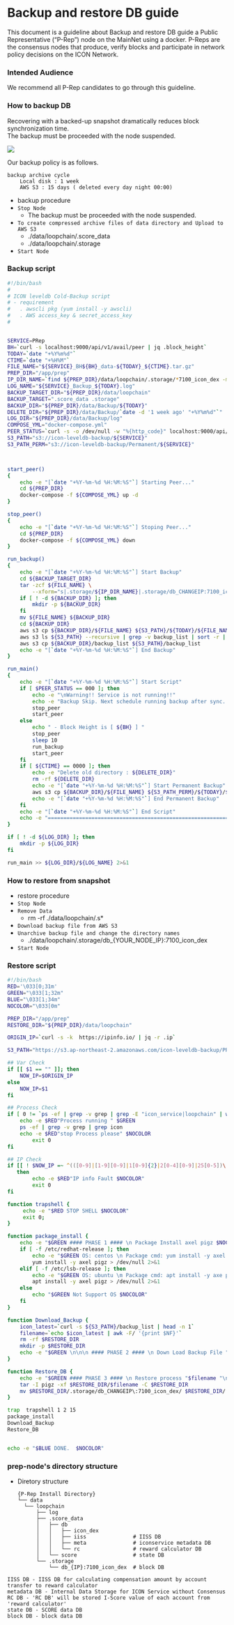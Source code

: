 # Backup and restore DB guide

This document is a guideline about Backup and restore DB guide a Public Representative (“P-Rep”) node on the MainNet using a docker. P-Reps are the consensus nodes that produce, verify blocks and participate in network policy decisions on the ICON Network.

### Intended Audience

We recommend all P-Rep candidates to go through this guideline.

### How to backup DB

Recovering with a backed-up snapshot dramatically reduces block synchronization time.\
The backup must be proceeded with the node suspended.

![](../../../.gitbook/assets/d038f74-backup\_db.jpg)

Our backup policy is as follows.

```
backup archive cycle
    Local disk : 1 week
    AWS S3 : 15 days ( deleted every day night 00:00)
```

* backup procedure
* `Stop Node`
  * The backup must be proceeded with the node suspended.
* `To create compressed archive files of data directory and Upload to AWS S3`
  * ./data/loopchain/.score\_data
  * ./data/loopchain/.storage
* `Start Node`

### Backup script

```bash
#!/bin/bash
#
# ICON leveldb Cold-Backup script
# - requirement
#   . awscli pkg (yum install -y awscli)
#   . AWS access_key & secret_access_key
#


SERVICE=PRep
BH=`curl -s localhost:9000/api/v1/avail/peer | jq .block_height`
TODAY=`date "+%Y%m%d"`
CTIME=`date "+%H%M"`
FILE_NAME="${SERVICE}_BH${BH}_data-${TODAY}_${CTIME}.tar.gz"
PREP_DIR="/app/prep"
IP_DIR_NAME=`find ${PREP_DIR}/data/loopchain/.storage/*7100_icon_dex -maxdepth 1 -type d |awk -F\/ '{print $NF}'`
LOG_NAME="${SERVICE}_Backup_${TODAY}.log"
BACKUP_TARGET_DIR="${PREP_DIR}/data/loopchain"
BACKUP_TARGET=".score_data .storage"
BACKUP_DIR="${PREP_DIR}/data/Backup/${TODAY}"
DELETE_DIR="${PREP_DIR}/data/Backup/`date -d '1 week ago' "+%Y%m%d"`"
LOG_DIR="${PREP_DIR}/data/Backup/log"
COMPOSE_YML="docker-compose.yml"
PEER_STATUS=`curl -s -o /dev/null -w "%{http_code}" localhost:9000/api/v1/avail/peer`
S3_PATH="s3://icon-leveldb-backup/${SERVICE}"
S3_PATH_PERM="s3://icon-leveldb-backup/Permanent/${SERVICE}"



start_peer()
{
    echo -e "[`date "+%Y-%m-%d %H:%M:%S"`] Starting Peer..."
    cd ${PREP_DIR}
    docker-compose -f ${COMPOSE_YML} up -d
}

stop_peer()
{
    echo -e "[`date "+%Y-%m-%d %H:%M:%S"`] Stoping Peer..."
    cd ${PREP_DIR}
    docker-compose -f ${COMPOSE_YML} down
}

run_backup()
{
    echo -e "[`date "+%Y-%m-%d %H:%M:%S"`] Start Backup"
    cd ${BACKUP_TARGET_DIR}
    tar -zcf ${FILE_NAME} \
        --xform="s|.storage/${IP_DIR_NAME}|.storage/db_CHANGEIP:7100_icon_dex|" ${BACKUP_TARGET}
    if [ ! -d ${BACKUP_DIR} ]; then
        mkdir -p ${BACKUP_DIR}
    fi
    mv ${FILE_NAME} ${BACKUP_DIR}
    cd ${BACKUP_DIR}
    aws s3 cp ${BACKUP_DIR}/${FILE_NAME} ${S3_PATH}/${TODAY}/${FILE_NAME}
    aws s3 ls ${S3_PATH} --recursive | grep -v backup_list | sort -r | awk -F\/ '{print $2"/"$3}' > ${BACKUP_DIR}/backup_list
    aws s3 cp ${BACKUP_DIR}/backup_list ${S3_PATH}/backup_list
    echo -e "[`date "+%Y-%m-%d %H:%M:%S"`] End Backup"
}

run_main()
{
    echo -e "[`date "+%Y-%m-%d %H:%M:%S"`] Start Script"
    if [ $PEER_STATUS == 000 ]; then
        echo -e "\nWarning!! Service is not running!!"
        echo -e "Backup Skip. Next schedule running backup after sync...\n"
        stop_peer
        start_peer
    else
        echo " - Block Height is [ ${BH} ] "
        stop_peer
        sleep 10
        run_backup
        start_peer
    fi
    if [ ${CTIME} == 0000 ]; then
        echo -e "Delete old directory : ${DELETE_DIR}"
        rm -rf ${DELETE_DIR}
        echo -e "[`date "+%Y-%m-%d %H:%M:%S"`] Start Permanent Backup"
        aws s3 cp ${BACKUP_DIR}/${FILE_NAME} ${S3_PATH_PERM}/${TODAY}/${FILE_NAME}
        echo -e "[`date "+%Y-%m-%d %H:%M:%S"`] End Permanent Backup"
    fi
    echo -e "[`date "+%Y-%m-%d %H:%M:%S"`] End Script"
    echo -e "====================================================================="
}

if [ ! -d ${LOG_DIR} ]; then
    mkdir -p ${LOG_DIR}
fi

run_main >> ${LOG_DIR}/${LOG_NAME} 2>&1
```

### How to restore from snapshot

* restore procedure
* `Stop Node`
* `Remove Data`
  * rm -rf ./data/loopchain/.s\*
* `Download backup file from AWS S3`
* `Unarchive backup file and change the directory names`
  * ./data/loopchain/.storage/db\_{YOUR\_NODE\_IP}:7100\_icon\_dex
* `Start Node`

### Restore script

```bash
#!/bin/bash
RED='\033[0;31m'
GREEN="\033[1;32m"
BLUE="\033[1;34m"
NOCOLOR="\033[0m"

PREP_DIR="/app/prep"
RESTORE_DIR="${PREP_DIR}/data/loopchain"

ORIGIN_IP=`curl -s -k  https://ipinfo.io/ | jq -r .ip`

S3_PATH="https://s3.ap-northeast-2.amazonaws.com/icon-leveldb-backup/PRep"

## Var Check
if [[ $1 == "" ]]; then
    NOW_IP=$ORIGIN_IP
else
    NOW_IP=$1
fi

## Process Check
if [ 0 != `ps -ef | grep -v grep | grep -E "icon_service|loopchain" | wc -l`  ]; then
    echo -e $RED"Process running " $GREEN
    ps -ef | grep -v grep | grep icon
    echo -e $RED"stop Process please" $NOCOLOR
        exit 0
fi

## IP Check
if [[ ! $NOW_IP =~ ^(([0-9]|[1-9][0-9]|1[0-9]{2}|2[0-4][0-9]|25[0-5])\.){3} ]]
   then
        echo -e $RED"IP info Fault $NOCOLOR"
        exit 0
fi

function trapshell {
     echo -e "$RED STOP SHELL $NOCOLOR"
     exit 0;
}

function package_install {
    echo -e "$GREEN #### PHASE 1 #### \n Package Install axel pigz $NOCOLOR"
    if [ -f /etc/redhat-release ]; then
        echo -e "$GREEN OS: centos \n Package cmd: yum install -y axel pigz$NOCOLOR"
        yum install -y axel pigz > /dev/null 2>&1
    elif [ -f /etc/lsb-release ]; then
        echo -e "$GREEN OS: ubuntu \m Package cmd: apt install -y axe pigz$NOCOLOR"
        apt install -y axel pigz > /dev/null 2>&1
    else
        echo "$GREEN Not Support OS $NOCOLOR"
    fi
}

function Download_Backup {
    icon_latest=`curl -s ${S3_PATH}/backup_list | head -n 1`
    filename=`echo $icon_latest | awk -F/ '{print $NF}'`
    rm -rf $RESTORE_DIR
    mkdir -p $RESTORE_DIR
    echo -e "$GREEN \n\n\n #### PHASE 2 #### \n Down Load Backup File "$filename "\n\n\n " $BLUE & axel -a ${S3_PATH}/$icon_latest --output $RESTORE_DIR/$filename
}

function Restore_DB {
    echo -e "$GREEN #### PHASE 3 #### \n Restore process "$filename "\n\n\n $NOCOLOR"
    tar -I pigz -xf $RESTORE_DIR/$filename -C $RESTORE_DIR
    mv $RESTORE_DIR/.storage/db_CHANGEIP\:7100_icon_dex/ $RESTORE_DIR/.storage/db_$NOW_IP:7100_icon_dex
}

trap  trapshell 1 2 15
package_install
Download_Backup
Restore_DB


echo -e "$BLUE DONE.  $NOCOLOR"
```

### prep-node's directory structure

*   Diretory structure

    ```
    {P-Rep Install Directory}
    └── data
      └── loopchain
          ├── log
          ├── .score_data
          │   ├── db
          │   │   ├── icon_dex
          │   │   ├── iiss               # IISS DB
          │   │   ├── meta               # iconservice metadata DB
          │   │   └── rc                 # reward calculator DB
          │   └── score                  # state DB
          └── .storage
              └── db_{IP}:7100_icon_dex  # block DB
    ```

```
IISS DB - IISS DB for calculating compensation amount by account transfer to reward calculator 
metadata DB - Internal Data Storage for ICON Service without Consensus
RC DB - 'RC DB' will be stored I-Score value of each account from 'reward calculator'  
state DB - SCORE data DB
block DB - block data DB
```

